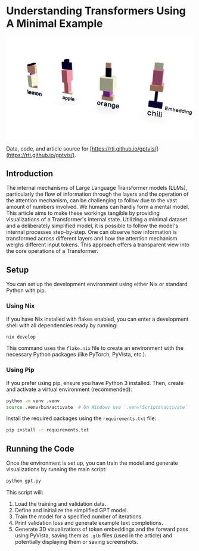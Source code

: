 # Understanding Transformers Using A Minimal Example

![Visualization of Transformer Embeddings](docs/thumbnail.png)

Data, code, and article source for [https://rti.github.io/gptvis/](https://rti.github.io/gptvis/).

## Introduction

The internal mechanisms of Large Language Transformer models (LLMs), particularly the flow of information through the layers and the operation of the attention mechanism, can be challenging to follow due to the vast amount of numbers involved. We humans can hardly form a mental model. This article aims to make these workings tangible by providing visualizations of a Transformer's internal state. Utilizing a minimal dataset and a deliberately simplified model, it is possible to follow the model's internal processes step-by-step. One can observe how information is transformed across different layers and how the attention mechanism weighs different input tokens. This approach offers a transparent view into the core operations of a Transformer.

## Setup

You can set up the development environment using either Nix or standard Python with pip.

### Using Nix

If you have Nix installed with flakes enabled, you can enter a development shell with all dependencies ready by running:

```bash
nix develop
```

This command uses the `flake.nix` file to create an environment with the necessary Python packages (like PyTorch, PyVista, etc.).

### Using Pip

If you prefer using pip, ensure you have Python 3 installed. Then, create and activate a virtual environment (recommended):

```bash
python -m venv .venv
source .venv/bin/activate  # On Windows use `.venv\Scripts\activate`
```

Install the required packages using the `requirements.txt` file:

```bash
pip install -r requirements.txt
```

## Running the Code

Once the environment is set up, you can train the model and generate visualizations by running the main script:

```bash
python gpt.py
```

This script will:

1. Load the training and validation data.
2. Define and initialize the simplified GPT model.
3. Train the model for a specified number of iterations.
4. Print validation loss and generate example text completions.
5. Generate 3D visualizations of token embeddings and the forward pass using PyVista, saving them as `.glb` files (used in the article) and potentially displaying them or saving screenshots.

